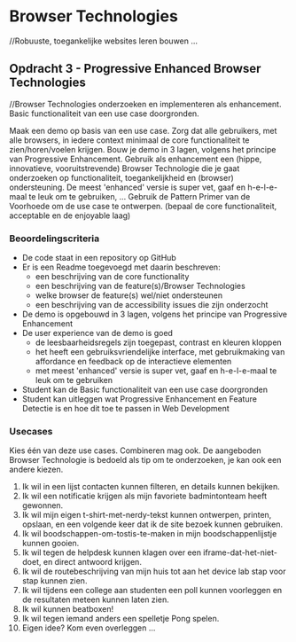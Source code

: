 # Browser Technologies
//Robuuste, toegankelijke websites leren bouwen …

## Opdracht 3 - Progressive Enhanced Browser Technologies
//Browser Technologies onderzoeken en implementeren als enhancement. Basic functionaliteit van een use case doorgronden.

Maak een demo op basis van een use case. Zorg dat alle gebruikers, met alle browsers, in iedere context minimaal de core functionaliteit te zien/horen/voelen krijgen. 
Bouw je demo in 3 lagen, volgens het principe van Progressive Enhancement. 
Gebruik als enhancement een (hippe, innovatieve, vooruitstrevende) Browser Technologie die je gaat onderzoeken op functionaliteit, toegankelijkheid en (browser) ondersteuning. De meest 'enhanced' versie is super vet, gaaf en h-e-l-e-maal te leuk om te gebruiken, …
Gebruik de Pattern Primer van de Voorhoede om de use case te ontwerpen. (bepaal de core functionaliteit, acceptable en de enjoyable laag)


### Beoordelingscriteria
- De code staat in een repository op GitHub
- Er is een Readme toegevoegd met daarin beschreven:
  - een beschrijving van de core functionality
  - een beschrijving van de feature(s)/Browser Technologies
  - welke browser de feature(s) wel/niet ondersteunen
  - een beschrijving van de accessibility issues die zijn onderzocht
- De demo is opgebouwd in 3 lagen, volgens het principe van Progressive Enhancement
- De user experience van de demo is goed
  - de leesbaarheidsregels zijn toegepast, contrast en kleuren kloppen
  - het heeft een gebruiksvriendelijke interface, met gebruikmaking van affordance en feedback op de interactieve elementen
  - met meest 'enhanced' versie is super vet, gaaf en h-e-l-e-maal te leuk om te gebruiken
- Student kan de Basic functionaliteit van een use case doorgronden
- Student kan uitleggen wat Progressive Enhancement en Feature Detectie is en hoe dit toe te passen in Web Development


### Usecases
Kies één van deze use cases. Combineren mag ook. De aangeboden Browser Technologie is bedoeld als tip om te onderzoeken, je kan ook een andere kiezen.
1. Ik wil in een lijst contacten kunnen filteren, en details kunnen bekijken.
2. Ik wil een notificatie krijgen als mijn favoriete badmintonteam heeft gewonnen.
3. Ik wil mijn eigen t-shirt-met-nerdy-tekst kunnen ontwerpen, printen, opslaan, en een volgende keer dat ik de site bezoek kunnen gebruiken.
4. Ik wil boodschappen-om-tostis-te-maken in mijn boodschappenlijstje kunnen gooien.
5. Ik wil tegen de helpdesk kunnen klagen over een iframe-dat-het-niet-doet, en direct antwoord krijgen.
6. Ik wil de routebeschrijving van mijn huis tot aan het device lab stap voor stap kunnen zien.
7. Ik wil tijdens een college aan studenten een poll kunnen voorleggen en de resultaten meteen kunnen laten zien.
8. Ik wil kunnen beatboxen!
9. Ik wil tegen iemand anders een spelletje Pong spelen.
10. Eigen idee? Kom even overleggen ...

